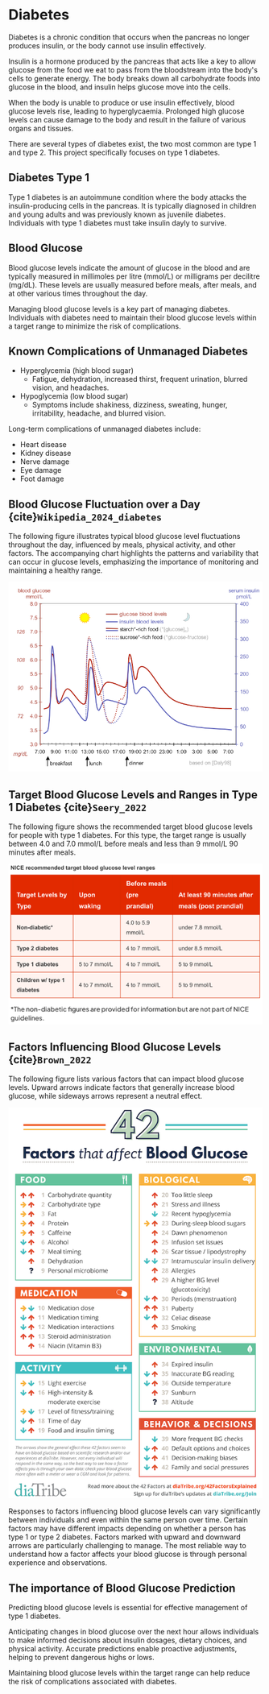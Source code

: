 # Diabetes

Diabetes is a chronic condition that occurs when the pancreas no longer produces insulin, or the body cannot use insulin effectively.

Insulin is a hormone produced by the pancreas that acts like a key to allow glucose from the food we eat to pass from the bloodstream into the body's cells to generate energy. The body breaks down all carbohydrate foods into glucose in the blood, and insulin helps glucose move into the cells.

When the body is unable to produce or use insulin effectively, blood glucose levels rise, leading to hyperglycaemia. Prolonged high glucose levels can cause
damage to the body and result in the failure of various organs and tissues.

There are several types of diabetes exist, the two most common are type 1 and type 2. This project specifically focuses on type 1 diabetes.

## Diabetes Type 1 

Type 1 diabetes is an autoimmune condition where the body attacks the insulin-producing cells in the pancreas. It is typically diagnosed in children and young adults and was previously known as juvenile diabetes. Individuals with type 1 diabetes must take insulin dayly to survive.

## Blood Glucose

Blood glucose levels indicate the amount of glucose in the blood and are typically measured in millimoles per litre (mmol/L) or milligrams per decilitre (mg/dL). These levels are usually measured before meals, after meals, and at other various times throughout the day.

Managing blood glucose levels is a key part of managing diabetes. Individuals with diabetes need to maintain their blood glucose levels within a target range to minimize the risk of complications.

## Known Complications of Unmanaged Diabetes

* Hyperglycemia (high blood sugar)
  * Fatigue, dehydration, increased thirst, frequent urination, blurred vision, and headaches.
* Hypoglycemia (low blood sugar)
  * Symptoms include shakiness, dizziness, sweating, hunger, irritability, headache, and blurred vision.

Long-term complications of unmanaged diabetes include:

* Heart disease
* Kidney disease
* Nerve damage
* Eye damage
* Foot damage

## Blood Glucose Fluctuation over a Day {cite}`Wikipedia_2024_diabetes`

The following figure illustrates typical blood glucose level fluctuations throughout the day, influenced by meals, physical activity, and other factors. The accompanying chart highlights the patterns and variability that can occur in glucose levels, emphasizing the importance of monitoring and maintaining a healthy range.  

![img.png](../../figures/bg-fluctuation.png)

## Target Blood Glucose Levels and Ranges in Type 1 Diabetes {cite}`Seery_2022`

The following figure shows the recommended target blood glucose levels for people with type 1 diabetes.
For this type, the target range is usually between 4.0 and 7.0 mmol/L before meals and less than 9 mmol/L 90 minutes after meals.

![img.png](../../figures/recommended-target-blood-glucose-levels.png)

## Factors Influencing Blood Glucose Levels {cite}`Brown_2022`

The following figure lists various factors that can impact blood glucose levels. Upward arrows indicate factors that generally increase blood glucose, while sideways arrows represent a neutral effect. 

![img.png](../../figures/factors-that-affect-blood-glucose-levels.png)

Responses to factors influencing blood glucose levels can vary significantly between individuals and even within the same person over time.
Certain factors may have different impacts depending on whether a person has type 1 or type 2 diabetes.
Factors marked with upward and downward arrows are particularly challenging to manage.
The most reliable way to understand how a factor affects your blood glucose is through personal experience and observations.

## The importance of Blood Glucose Prediction

Predicting blood glucose levels is essential for effective management of type 1 diabetes.

Anticipating changes in blood glucose over the next hour allows individuals to make informed decisions about insulin dosages, dietary choices, and physical activity. Accurate predictions enable proactive adjustments, helping to prevent dangerous highs or lows.

Maintaining blood glucose levels within the target range can help reduce the risk of complications associated with diabetes.
